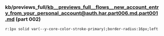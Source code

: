 ### kb/previews_full/kb__previews_full__flows__new_account_entry_from_your_personal_account@auth.har.part006.md.part001.md (part 002)

```md
r:1px solid var(--y-core-color-stroke-primary);border-radius:16px;left:50%;width:361px}@media (max-width: 393px
```

```
